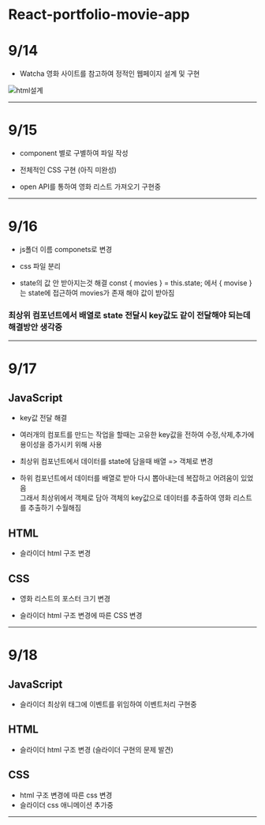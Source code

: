 # React-portfolio-movie-app

# 9/14

+ Watcha 영화 사이트를 참고하여 정적인 웹페이지 설계 및 구현

![html설계](https://user-images.githubusercontent.com/54167419/93066221-b20d8c80-f6b4-11ea-99b1-8d92c2a31c1e.png)


* * *



# 9/15

+ component 별로 구별하여 파일 작성 

+ 전체적인 CSS 구현 (아직 미완성)

+ open API를 통하여 영화 리스트 가져오기 구현중  



* * *

# 9/16

+ js폴더 이름 componets로 변경

+ css 파일 분리

+ state의 값 안 받아지는것 해결
       const { movies } = this.state; 에서  { movise }는 state에 접근하여 movies가 존재 해야 값이 받아짐
  
### 최상위 컴포넌트에서 배열로 state 전달시 key값도 같이 전달해야 되는데 해결방안 생각중  




* * *


# 9/17
## JavaScript
 +  key값 전달 해결 
  - 여러개의 컴포트를 만드는 작업을 할때는 고유한 key값을 전하여 수정,삭제,추가에 용이성을 증가시키 위해 사용

 
 
+ 최상위 컴포넌트에서 데이터를 state에 담을때 배열 => 객체로 변경
 - 하위 컴포넌트에서 데이터를 배열로 받아 다시 뽑아내는데 복잡하고 어려움이 있었음  
     그래서 최상위에서 객체로 담아 객체의 key값으로 데이터를 추출하여 영화 리스트를 추출하기 수월해짐
 
 
## HTML 

+ 슬라이더 html 구조 변경


## CSS 

+ 영화 리스트의 포스터 크기 변경 


+ 슬라이더 html 구조 변경에 따른 CSS 변경  


* * *  
  
# 9/18
  
## JavaScript

+ 슬라이더 최상위 태그에 이벤트를 위임하여 이벤트처리 구현중
 
## HTML 

+ 슬라이더 html 구조 변경 (슬라이더 구현의 문제 발견)


## CSS 

+ html 구조 변경에 따른 css 변경 
+ 슬라이더 css 애니메이션 추가중

* * *

